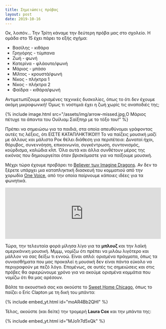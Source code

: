 ```yaml
---
title: Σημειώσεις πρόβας
layout: post
date: 2019-10-16
---
```


Οκ, λοιπόν... Την Τρίτη κάναμε την δεύτερη πρόβα μας στο σχολείο. Η ομάδα στο 15 έχει πάρει το εξής σχήμα:

- Βασίλης - κιθάρα
- Γρηγόρης - τύμπανα
- Ζωή - φωνή
- Κατερίνα - φλάουτο/φωνή
- Μάριος - μπάσο
- Μίλτος - κρουστά/φωνή
- Νίκος - πλήκτρα 1
- Νίκος - πλήκτρα 2
- Φαίδρα - κιθάρα/φωνή

Αντιμετωπίζουμε ορισμένες τεχνικές δυσκολίες, όπως το ότι δεν έχουμε ακόμη μικροφωνική! Όμως τι νοστιμιά έχει η ζωή χωρίς τις αναποδιές της;

{% include image.html src="/assets/img/arrow-missed.jpg,Ο Μάριος πέτυχε τα άπαντα του Ουίλιαμ Σαίξπηρ με το τόξο του!" %}

Πρέπει να σημειώσω για τα παιδιά, στα οποία απευθύνομαι γράφοντας αυτές τις λέξεις, ότι ΕΙΣΤΕ ΚΑΤΑΠΛΗΚΤΙΚΟΙ!!! Το να παίζεις μουσική μαζί με άλλους και μάλιστα Ροκ θέλει διάθεση για περιπέτεια: Δυνατοί ήχοι, θόρυβος, συνεννόηση, επικοινωνία, συγκέντρωση, συντονισμός, κούρδισμα, καλώδια κλπ. Όλα αυτά και άλλα συνθέτουν μέρος της εικόνας που δημιουργείται όταν βρισκόμαστε για να παίξουμε μουσική.

Μέχρι τώρα έχουμε προβάρει το [Believer των Imagine Dragons](https://www.youtube.com/watch?v=7wtfhZwyrcc). Αν δεν το ξέρετε υπάρχει μια καταπληκτική διασκευή του κομματιού από την χορωδία [One Voice](https://www.youtube.com/watch?v=FUQheX3PSnY), από την οποία παίρνουμε κάποιες ιδέες για τα φωνητικά.

<div class="mb-5">
<iframe width="100%" height="166" scrolling="no" frameborder="no" allow="autoplay" src="https://w.soundcloud.com/player/?url=https%3A//api.soundcloud.com/tracks/697085257&color=%23ff5500&auto_play=false&hide_related=false&show_comments=true&show_user=true&show_reposts=false&show_teaser=true"></iframe>
</div>


Τώρα, την τελευταία φορά μίλησα λίγο για τα **μπλουζ** και την λαϊκή αμερικάνικη μουσική. Μμμμ, νομίζω ότι πρέπει να μιλάω λιγότερο και μάλλον να σας δείξω τι εννοώ. Είναι απλό: ορισμένα πράγματα, όπως τα συναισθήματα που μας προκαλεί η μουσική δεν είναι πάντα εύκολο να περιγραφούν με πεζό λόγο. Επομένως, σε αυτές τις σημειώσεις και στις πρόβες θα αφιερώνουμε χρόνο για να ακούμε ορισμένα κομμάτια που νομίζω ότι θα μας αρέσουν.

Βάλτε τα ακουστικά σας και ακούστε το [Sweet Home Chicago](https://www.youtube.com/watch?v=moAR4Bb2QHI), όπως το παίζει ο Eric Clapton με τη δική του μπάντα:

{% include embed_yt.html id="moAR4Bb2QHI" %}

Τέλος, ακούστε (και δείτε) την τρομερή **Laura Cox** και την μπάντα της:

{% include embed_yt.html id="MJo1r7d5xQk" %}

